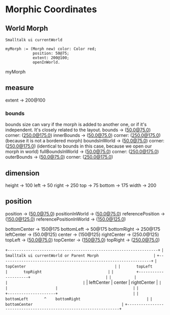 # Morphic Coordinates

## World Morph

```smalltalk
Smalltalk ui currentWorld 

myMorph := (Morph new) color: Color red; 
            position: 50@75; 
            extent: 200@100; 
            openInWorld.
```

myMorph

## measure

extent          -> 200@100

### bounds

bounds size can vary if the morph is added to another one, or if it's independent.
It's closely related to the layout.
bounds          -> (50.0@75.0) corner: (250.0@175.0)
innerBounds     -> (50.0@75.0) corner: (250.0@175.0) (because it is not a bordered morph)
boundsInWorld   -> (50.0@75.0) corner: (250.0@175.0) (identical to bounds in this case, because we open our morph in world)
fullBoundsInWorld -> (50.0@75.0) corner: (250.0@175.0)
outerBounds     -> (50.0@75.0) corner: (250.0@175.0)

## dimension

height          -> 100
left            -> 50
right           -> 250
top             -> 75
bottom          -> 175
width           -> 200

## position

position        -> (50.0@75.0)
positionInWorld -> (50.0@75.0)
referencePosition -> (150.0@125.0)
referencePositionInWorld -> (150.0@125.0)

bottomCenter    -> 150@175
bottomLeft      -> 50@175
bottomRight     -> 250@175
leftCenter      -> (50.0@125)
center          -> (150@125)
rightCenter     -> (250.0@125)
topLeft         -> (50.0@75.0)
topCenter       -> (150@75.0)
topRight        -> (250.0@75.0)

`+------------------------------------------------------------------+`
`| Smalltalk ui currentWorld or Parent Morph                        |`
`+------------------------------------------------------------------+`
`|                  topCenter                                       |`
`|       topLeft       |       topRight                             |`
`|          +---------------------+                                 |`
`|          |                     |                                 |`
 |          leftCenter |                          center                          | rightCenter                                                                            |
`|          |                     |                                 |`
`|          +---------------------+                                 |`
`|    bottomLeft       ^    bottomRight                             |`
`|               bottomCenter                                       |`
`+------------------------------------------------------------------+`
